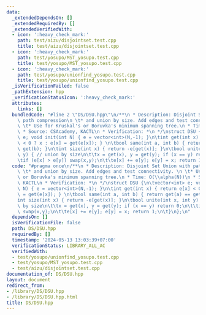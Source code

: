 ```yaml
---
data:
  _extendedDependsOn: []
  _extendedRequiredBy: []
  _extendedVerifiedWith:
  - icon: ':heavy_check_mark:'
    path: test/aizu/disjointset.test.cpp
    title: test/aizu/disjointset.test.cpp
  - icon: ':heavy_check_mark:'
    path: test/yosupo/MST_yosupo.test.cpp
    title: test/yosupo/MST_yosupo.test.cpp
  - icon: ':heavy_check_mark:'
    path: test/yosupo/unionfind_yosupo.test.cpp
    title: test/yosupo/unionfind_yosupo.test.cpp
  _isVerificationFailed: false
  _pathExtension: hpp
  _verificationStatusIcon: ':heavy_check_mark:'
  attributes:
    links: []
  bundledCode: "#line 2 \"DS/DSU.hpp\"\n/**\n * Description: Disjoint Set Union with\
    \ path compression\n \t* and union by size. Add edges and test connectivity. \n\
    \ \t* Use for Kruskal's or Boruvka's minimum spanning tree.\n * Time: O(\\alpha(N))\n\
    \ * Source: CSAcademy, KACTL\n * Verification: *\n */\nstruct DSU {\n\tvector<int>\
    \ e; void init(int N) { e = vector<int>(N,-1); }\n\tint get(int x) { return e[x]\
    \ < 0 ? x : e[x] = get(e[x]); } \n\tbool same(int a, int b) { return get(a) ==\
    \ get(b); }\n\tint size(int x) { return -e[get(x)]; }\n\tbool unite(int x, int\
    \ y) { // union by size\n\t\tx = get(x), y = get(y); if (x == y) return 0;\n\t\
    \tif (e[x] > e[y]) swap(x,y);\n\t\te[x] += e[y]; e[y] = x; return 1;\n\t}\n};\n"
  code: "#pragma once\n/**\n * Description: Disjoint Set Union with path compression\n\
    \ \t* and union by size. Add edges and test connectivity. \n \t* Use for Kruskal's\
    \ or Boruvka's minimum spanning tree.\n * Time: O(\\alpha(N))\n * Source: CSAcademy,\
    \ KACTL\n * Verification: *\n */\nstruct DSU {\n\tvector<int> e; void init(int\
    \ N) { e = vector<int>(N,-1); }\n\tint get(int x) { return e[x] < 0 ? x : e[x]\
    \ = get(e[x]); } \n\tbool same(int a, int b) { return get(a) == get(b); }\n\t\
    int size(int x) { return -e[get(x)]; }\n\tbool unite(int x, int y) { // union\
    \ by size\n\t\tx = get(x), y = get(y); if (x == y) return 0;\n\t\tif (e[x] > e[y])\
    \ swap(x,y);\n\t\te[x] += e[y]; e[y] = x; return 1;\n\t}\n};\n"
  dependsOn: []
  isVerificationFile: false
  path: DS/DSU.hpp
  requiredBy: []
  timestamp: '2024-05-13 13:03:39+07:00'
  verificationStatus: LIBRARY_ALL_AC
  verifiedWith:
  - test/yosupo/unionfind_yosupo.test.cpp
  - test/yosupo/MST_yosupo.test.cpp
  - test/aizu/disjointset.test.cpp
documentation_of: DS/DSU.hpp
layout: document
redirect_from:
- /library/DS/DSU.hpp
- /library/DS/DSU.hpp.html
title: DS/DSU.hpp
---
```

